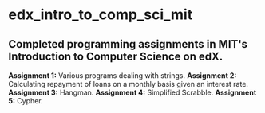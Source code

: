 # edx_intro_to_comp_sci_mit
## Completed programming assignments in MIT's Introduction to Computer Science on edX.
**Assignment 1:** Various programs dealing with strings.
**Assignment 2:** Calculating repayment of loans on a monthly basis given an interest rate.
**Assignment 3:** Hangman.
**Assignment 4:** Simplified Scrabble.
**Assignment 5:** Cypher.
